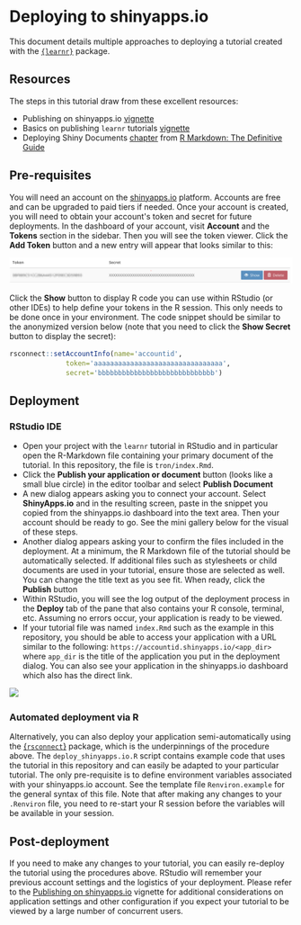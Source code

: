# Deploying to shinyapps.io

This document details multiple approaches to deploying a tutorial created with the [`{learnr}`](https://rstudio.github.io/learnr) package. 

## Resources

The steps in this tutorial draw from these excellent resources:

* Publishing on shinyapps.io [vignette](https://rstudio.github.io/learnr/articles/shinyapps-publishing.html)
* Basics on publishing `learnr` tutorials [vignette](https://pkgs.rstudio.com/learnr/articles/publishing.html) 
* Deploying Shiny Documents [chapter](https://bookdown.org/yihui/rmarkdown/shiny-deploy.html) from [R Markdown: The Definitive Guide](https://bookdown.org/yihui/rmarkdown)

## Pre-requisites

You will need an account on the [shinyapps.io](https://shinyapps.io) platform. Accounts are free and can be upgraded to paid tiers if needed. Once your account is created, you will need to obtain your account's token and secret for future deployments. In the dashboard of your account, visit **Account** and the **Tokens** section in the sidebar. Then you will see the token viewer. Click the **Add Token** button and a new entry will appear that looks similar to this:

![](img/token_dashboard.png)

Click the **Show** button to display R code you can use within RStudio (or other IDEs) to help define your tokens in the R session. This only needs to be done once in your environment. The code snippet should be similar to the anonymized version below (note that you need to click the **Show Secret** button to display the secret):

```r
rsconnect::setAccountInfo(name='accountid',
			  token='aaaaaaaaaaaaaaaaaaaaaaaaaaaaaaaa',
			  secret='bbbbbbbbbbbbbbbbbbbbbbbbbbbbb')
```

## Deployment

### RStudio IDE

* Open your project with the `learnr` tutorial in RStudio and in particular open the R-Markdown file containing your primary document of the tutorial. In this repository, the file is `tron/index.Rmd`.
* Click the **Publish your application or document** button (looks like a small blue circle) in the editor toolbar and select **Publish Document**
* A new dialog appears asking you to connect your account. Select **ShinyApps.io** and in the resulting screen, paste in the snippet you copied from the shinyapps.io dashboard into the text area. Then your account should be ready to go. See the mini gallery below for the visual of these steps.
* Another dialog appears asking your to confirm the files included in the deployment. At a minimum, the R Markdown file of the tutorial should be automatically selected. If additional files such as stylesheets or child documents are used in your tutorial, ensure those are selected as well. You can change the title text as you see fit. When ready, click the **Publish** button
* Within RStudio, you will see the log output of the deployment process in the **Deploy** tab of the pane that also contains your R console, terminal, etc. Assuming no errors occur, your application is ready to be viewed.
* If your tutorial file was named `index.Rmd` such as the example in this repository, you should be able to access your application with a URL similar to the following: `https://accountid.shinyapps.io/<app_dir>` where `app_dir` is the title of the application you put in the deployment dialog. You can also see your application in the shinyapps.io dashboard which also has the direct link.

![](img/learnr_tutorial_account_steps.gif)

### Automated deployment via R

Alternatively, you can also deploy your application semi-automatically using the [{`rsconnect`}]() package, which is the underpinnings of the procedure above. The `deploy_shinyapps.io.R` script contains example code that uses the tutorial in this repository and can easily be adapted to your particular tutorial. The only pre-requisite is to define environment variables associated with your shinyapps.io account. See the template file `Renviron.example` for the general syntax of this file. Note that after making any changes to your `.Renviron` file, you need to re-start your R session before the variables will be available in your session.

## Post-deployment

If you need to make any changes to your tutorial, you can easily re-deploy the tutorial using the procedures above. RStudio will remember your previous account settings and the logistics of your deployment. Please refer to the [Publishing on shinyapps.io](https://rstudio.github.io/learnr/articles/shinyapps-publishing.html) vignette for additional considerations on application settings and other configuration if you expect your tutorial to be viewed by a large number of concurrent users.